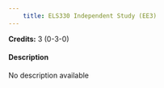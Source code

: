 ```yaml
---
    title: ELS330 Independent Study (EE3)
---
```

**Credits:** 3 (0-3-0)



#### Description 
No description available